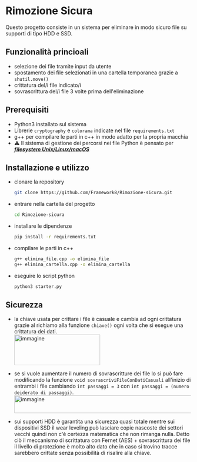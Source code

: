 # Rimozione Sicura

Questo progetto consiste in un sistema per eliminare in modo sicuro file su supporti di tipo HDD e SSD.

## Funzionalità princioali

- selezione dei file tramite input da utente  
- spostamento dei file selezionati in una cartella temporanea grazie a `shutil.move()`  
- crittatura del/i file indicato/i  
- sovrascrittura del/i file 3 volte prima dell'eliminazione  

## Prerequisiti

- Python3 installato sul sistema  
- Librerie `cryptography` e `colorama` indicate nel file `requirements.txt`  
- g++ per compilare le parti in c++ in modo adatto per la propria macchia
- ⚠️ Il sistema di gestione dei percorsi nei file Python è pensato per <u>***filesystem Unix/Linux/macOS***</u>

## Installazione e utilizzo

- clonare la repository  
  ```bash
  git clone https://github.com/Framework8/Rimozione-sicura.git
  ```
- entrare nella cartella del progetto  
  ```bash
  cd Rimozione-sicura
  ```
- installare le dipendenze  
  ```bash
  pip install -r requirements.txt
  ```
- compilare le parti in c++  
  ```bash
  g++ elimina_file.cpp -o elimina_file
  g++ elimina_cartella.cpp -o elimina_cartella
  ```
- eseguire lo script python  
  ```bash
  python3 starter.py
  ```

## Sicurezza

- la chiave usata per crittare i file è casuale e cambia ad ogni crittatura grazie al richiamo alla funzione `chiave()` ogni volta che si esegue una crittatura dei dati.  
  <img width="233" height="83" alt="immagine" src="https://github.com/user-attachments/assets/d9cc5c23-5600-4b12-8888-39dfcbb6f8ac" />  

- se si vuole aumentare il numero di sovrascritture dei file lo si può fare modificando la funzione `void sovrascriviFileConDatiCasuali` all'inizio di entrambi i file cambiando `int passaggi = 3` con `int passaggi = (numero deiderato di passaggi)`.  
  <img width="634" height="48" alt="immagine" src="https://github.com/user-attachments/assets/29e60939-79d3-413a-8d8a-f5d67e93c1ff" />  

- sui supporti HDD è garantita una sicurezza quasi totale mentre sui dispositivi SSD il wear leveling può lasciare copie nascoste dei settori vecchi quindi non c'è certezza matematica che non rimanga nulla. Detto ciò il meccanismo di scrittatura con Fernet (AES) + sovrascrittura dei file il livello di protezione è molto alto dato che in caso si trovino tracce sarebbero crittate senza possibilità di risalire alla chiave.  
